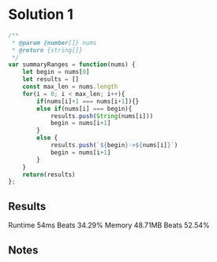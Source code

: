 # Solution 1  
```javascript
/**
 * @param {number[]} nums
 * @return {string[]}
 */
var summaryRanges = function(nums) {
    let begin = nums[0]
    let results = []
    const max_len = nums.length
    for(i = 0; i < max_len; i++){
        if(nums[i]+1 === nums[i+1]){}
        else if(nums[i] === begin){
            results.push(String(nums[i]))
            begin = nums[i+1]
        }
        else {
            results.push(`${begin}->${nums[i]}`)
            begin = nums[i+1]
        }
    }
    return(results)
};
```
## Results 
Runtime 54ms Beats 34.29%
Memory 48.71MB Beats 52.54%
## Notes 

